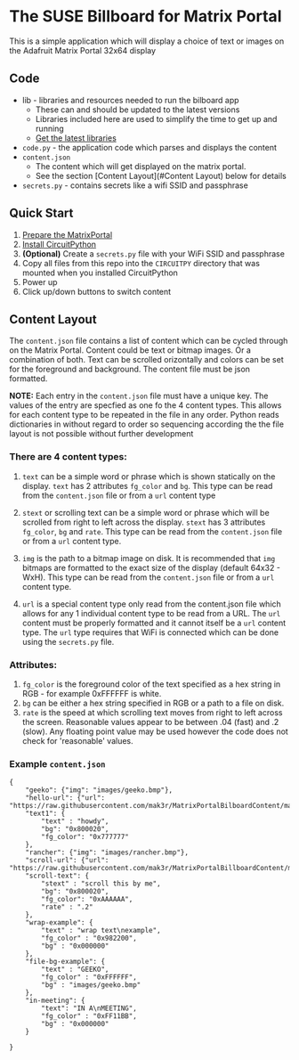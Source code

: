 # The SUSE Billboard for Matrix Portal
This is a simple application which will display a choice of text or images on the Adafruit Matrix Portal 32x64 display

## Code

* lib - libraries and resources needed to run the bilboard app
    - These can and should be updated to the latest versions 
    - Libraries included here are used to simplify the time to get up and running 
    - [Get the latest libraries](https://learn.adafruit.com/welcome-to-circuitpython/circuitpython-libraries)
* `code.py` - the application code which parses and displays the content
* `content.json` 
    - The content which will get displayed on the matrix portal.
    - See the section [Content Layout](#Content Layout) below for details
* `secrets.py` - contains secrets like a wifi SSID and passphrase

## Quick Start
1. [Prepare the MatrixPortal](https://learn.adafruit.com/matrix-portal-new-guide-scroller/prep-the-matrixportal)
1. [Install CircuitPython](https://learn.adafruit.com/matrix-portal-new-guide-scroller/install-circuitpython)
1. **(Optional)** Create a `secrets.py` file with your WiFi SSID and passphrase
1. Copy all files from this repo into the `CIRCUITPY` directory that was mounted when you installed CircuitPython
1. Power up
1. Click up/down buttons to switch content

## Content Layout
The `content.json` file contains a list of content which can be cycled through on the Matrix Portal. Content could be text or bitmap images. Or a combination of both. Text can be scrolled orizontally and colors can be set for the foreground and background. The content file must be json formatted.

**NOTE:** Each entry in the `content.json` file must have a unique key. The values of the entry are specfied as one fo the 4 content types. This allows for each content type to be repeated in the file in any order. Python reads dictionaries in without regard to order so sequencing according the the file layout is not possible without further development

### There are 4 content types:

1. `text` can be a simple word or phrase which is shown statically on the display. `text` has 2 attributes `fg_color` and `bg`. This type can be read from the `content.json` file or from a `url` content type

1. `stext` or scrolling text can be a simple word or phrase which will be scrolled from right to left across the display. `stext` has 3 attributes `fg_color`, `bg` and `rate`. This type can be read from the `content.json` file or from a `url` content type.

1. `img` is the path to a bitmap image on disk. It is recommended that `img` bitmaps are formatted to the exact size of the display (default 64x32 - WxH). This type can be read from the `content.json` file or from a `url` content type.

1. `url` is a special content type only read from the content.json file which allows for any 1 individual content type to be read from a URL. The `url` content must be properly formatted and it cannot itself be a `url` content type. The `url` type requires that WiFi is connected which can be done using the `secrets.py` file.


### Attributes:
1. `fg_color` is the foreground color of the text specified as a hex string in RGB - for example 0xFFFFFF is white.
1. `bg` can be either a hex string specified in RGB or a path to a file on disk. 
1. `rate` is the speed at which scrolling text moves from right to left across the screen. Reasonable values appear to be between .04 (fast) and .2 (slow). Any floating point value may be used however the code does not check for 'reasonable' values. 

### Example `content.json`
```
{
	"geeko": {"img": "images/geeko.bmp"},
	"hello-url": {"url": "https://raw.githubusercontent.com/mak3r/MatrixPortalBilboardContent/main/hello.json"},
	"text1": {
		"text" : "howdy",
		"bg": "0x800020",
		"fg_color": "0x777777"
	},
	"rancher": {"img": "images/rancher.bmp"},
	"scroll-url": {"url": "https://raw.githubusercontent.com/mak3r/MatrixPortalBillboardContent/main/scroll.json"},
	"scroll-text": {
		"stext" : "scroll this by me",
		"bg": "0x800020",
		"fg_color": "0xAAAAAA",
		"rate" : ".2"	
	},
	"wrap-example": {
		"text" : "wrap text\nexample",
		"fg_color" : "0x982200",
		"bg" : "0x000000"
	},
	"file-bg-example": {
		"text" : "GEEKO",
		"fg_color" : "0xFFFFFF",
		"bg" : "images/geeko.bmp"
	},
	"in-meeting": {
		"text": "IN A\nMEETING",
		"fg_color" : "0xFF11BB",
		"bg" : "0x000000"
	}

}

```